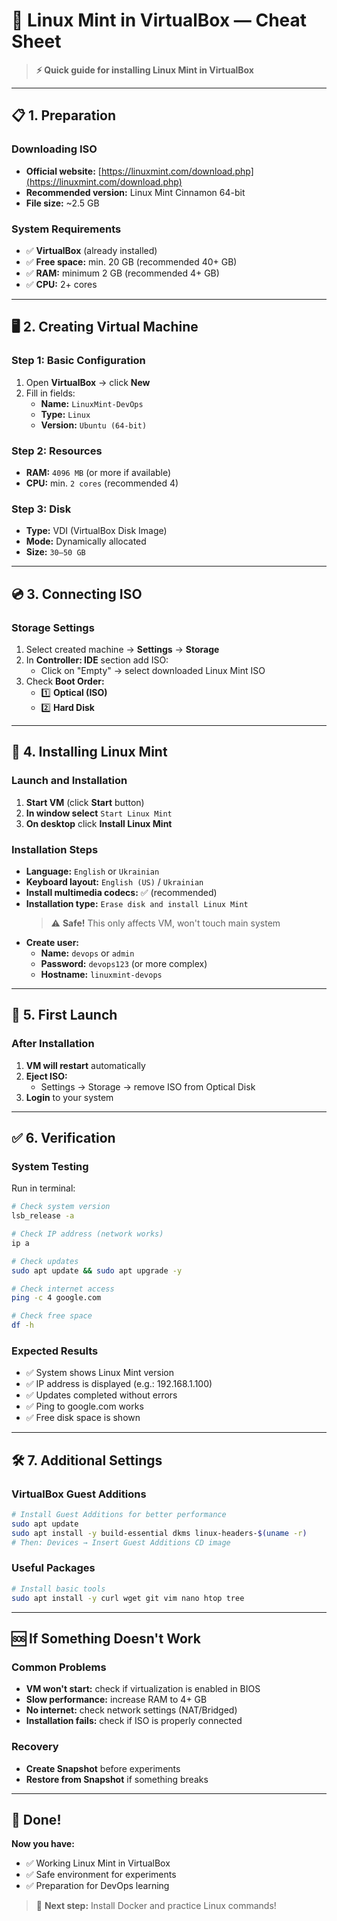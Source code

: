 # 🐧 Linux Mint in VirtualBox — Cheat Sheet

> **⚡ Quick guide for installing Linux Mint in VirtualBox**

---

## 📋 1. Preparation

### Downloading ISO
- **Official website:** [https://linuxmint.com/download.php](https://linuxmint.com/download.php)
- **Recommended version:** Linux Mint Cinnamon 64-bit
- **File size:** ~2.5 GB

### System Requirements
- ✅ **VirtualBox** (already installed)
- ✅ **Free space:** min. 20 GB (recommended 40+ GB)
- ✅ **RAM:** minimum 2 GB (recommended 4+ GB)
- ✅ **CPU:** 2+ cores

---

## 🖥️ 2. Creating Virtual Machine

### Step 1: Basic Configuration
1. Open **VirtualBox** → click **New**
2. Fill in fields:
   - **Name:** `LinuxMint-DevOps`
   - **Type:** `Linux`
   - **Version:** `Ubuntu (64-bit)`

### Step 2: Resources
- **RAM:** `4096 MB` (or more if available)
- **CPU:** min. `2 cores` (recommended 4)

### Step 3: Disk
- **Type:** VDI (VirtualBox Disk Image)
- **Mode:** Dynamically allocated
- **Size:** `30–50 GB`

---

## 💿 3. Connecting ISO

### Storage Settings
1. Select created machine → **Settings** → **Storage**
2. In **Controller: IDE** section add ISO:
   - Click on "Empty" → select downloaded Linux Mint ISO
3. Check **Boot Order:**
   - 1️⃣ **Optical (ISO)**
   - 2️⃣ **Hard Disk**

---

## 🚀 4. Installing Linux Mint

### Launch and Installation
1. **Start VM** (click **Start** button)
2. **In window select** `Start Linux Mint`
3. **On desktop** click **Install Linux Mint**

### Installation Steps
- **Language:** `English` or `Ukrainian`
- **Keyboard layout:** `English (US)` / `Ukrainian`
- **Install multimedia codecs:** ✅ (recommended)
- **Installation type:** `Erase disk and install Linux Mint`
  > ⚠️ **Safe!** This only affects VM, won't touch main system
- **Create user:**
  - **Name:** `devops` or `admin`
  - **Password:** `devops123` (or more complex)
  - **Hostname:** `linuxmint-devops`

---

## 🔄 5. First Launch

### After Installation
1. **VM will restart** automatically
2. **Eject ISO:**
   - Settings → Storage → remove ISO from Optical Disk
3. **Login** to your system

---

## ✅ 6. Verification

### System Testing
Run in terminal:

```bash
# Check system version
lsb_release -a

# Check IP address (network works)
ip a

# Check updates
sudo apt update && sudo apt upgrade -y

# Check internet access
ping -c 4 google.com

# Check free space
df -h
```

### Expected Results
- ✅ System shows Linux Mint version
- ✅ IP address is displayed (e.g.: 192.168.1.100)
- ✅ Updates completed without errors
- ✅ Ping to google.com works
- ✅ Free disk space is shown

---

## 🛠️ 7. Additional Settings

### VirtualBox Guest Additions
```bash
# Install Guest Additions for better performance
sudo apt update
sudo apt install -y build-essential dkms linux-headers-$(uname -r)
# Then: Devices → Insert Guest Additions CD image
```

### Useful Packages
```bash
# Install basic tools
sudo apt install -y curl wget git vim nano htop tree
```

---

## 🆘 If Something Doesn't Work

### Common Problems
- **VM won't start:** check if virtualization is enabled in BIOS
- **Slow performance:** increase RAM to 4+ GB
- **No internet:** check network settings (NAT/Bridged)
- **Installation fails:** check if ISO is properly connected

### Recovery
- **Create Snapshot** before experiments
- **Restore from Snapshot** if something breaks

---

## 🎯 Done!

**Now you have:**
- ✅ Working Linux Mint in VirtualBox
- ✅ Safe environment for experiments
- ✅ Preparation for DevOps learning

> 🚀 **Next step:** Install Docker and practice Linux commands!
